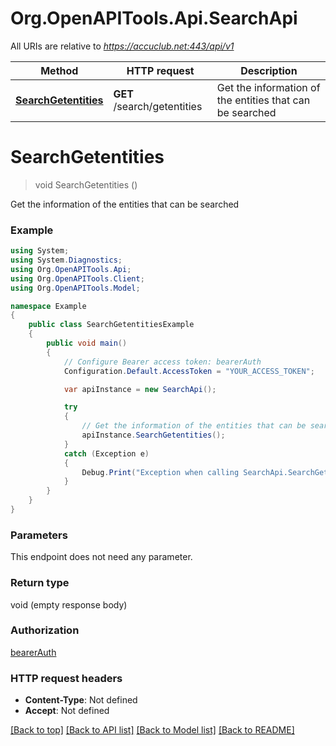 # Org.OpenAPITools.Api.SearchApi

All URIs are relative to *https://accuclub.net:443/api/v1*

Method | HTTP request | Description
------------- | ------------- | -------------
[**SearchGetentities**](SearchApi.md#searchgetentities) | **GET** /search/getentities | Get the information of the entities that can be searched


<a name="searchgetentities"></a>
# **SearchGetentities**
> void SearchGetentities ()

Get the information of the entities that can be searched

### Example
```csharp
using System;
using System.Diagnostics;
using Org.OpenAPITools.Api;
using Org.OpenAPITools.Client;
using Org.OpenAPITools.Model;

namespace Example
{
    public class SearchGetentitiesExample
    {
        public void main()
        {
            // Configure Bearer access token: bearerAuth
            Configuration.Default.AccessToken = "YOUR_ACCESS_TOKEN";

            var apiInstance = new SearchApi();

            try
            {
                // Get the information of the entities that can be searched
                apiInstance.SearchGetentities();
            }
            catch (Exception e)
            {
                Debug.Print("Exception when calling SearchApi.SearchGetentities: " + e.Message );
            }
        }
    }
}
```

### Parameters
This endpoint does not need any parameter.

### Return type

void (empty response body)

### Authorization

[bearerAuth](../README.md#bearerAuth)

### HTTP request headers

 - **Content-Type**: Not defined
 - **Accept**: Not defined

[[Back to top]](#) [[Back to API list]](../README.md#documentation-for-api-endpoints) [[Back to Model list]](../README.md#documentation-for-models) [[Back to README]](../README.md)


